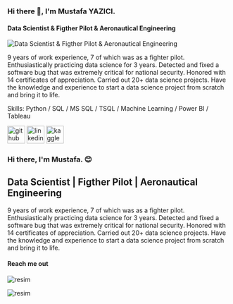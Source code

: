 ### Hi there 👋, I'm Mustafa YAZICI.

#### Data Scientist & Figther Pilot & Aeronautical Engineering
![Data Scientist & Figther Pilot & Aeronautical Engineering](https://arturssmirnovs.github.io/github-profile-readme-generator/images/banner.png)

9 years of work experience, 7 of which was as a fighter pilot. Enthusiastically practicing data science for 3 years. Detected and fixed a software bug that was extremely critical for national security. Honored with 14 certificates of appreciation. Carried out 20+ data science projects. Have the knowledge and experience to start a data science project from scratch and bring it to life.

Skills: Python / SQL / MS SQL / TSQL / Machine Learning / Power BI / Tableau



[<img src='https://cdn.jsdelivr.net/npm/simple-icons@3.0.1/icons/github.svg' alt='github' height='40'>](https://github.com/Mustafa-YAZICI)  [<img src='https://cdn.jsdelivr.net/npm/simple-icons@3.0.1/icons/linkedin.svg' alt='linkedin' height='40'>](https://www.linkedin.com/in/myzc/)  [<img src='https://cdn.jsdelivr.net/npm/simple-icons@3.0.1/icons/kaggle.svg' alt='kaggle' height='40'>](https://www.kaggle.com/mustafayazici)  


























### Hi there, I'm Mustafa. 😊

## Data Scientist | Figther Pilot | Aeronautical Engineering

9 years of work experience, 7 of which was as a fighter pilot. Enthusiastically
practicing data science for 3 years. Detected and fixed a software bug that
was extremely critical for national security. Honored with 14 certificates of
appreciation. Carried out 20+ data science projects. Have the knowledge and
experience to start a data science project from scratch and bring it to life.

#### Reach me out

![resim](https://user-images.githubusercontent.com/62354615/197182303-313ffd2b-5f25-4795-ae47-ee4e62d2bfee.png)

![resim](https://user-images.githubusercontent.com/62354615/197182412-2e68b792-cc4e-4fa7-9ba0-e2dc83a62d16.png)






<!--
**Mustafa-YAZICI/Mustafa-YAZICI** is a ✨ _special_ ✨ repository because its `README.md` (this file) appears on your GitHub profile.

Here are some ideas to get you started:

- 🔭 I’m currently working on ...
- 🌱 I’m currently learning ...
- 👯 I’m looking to collaborate on ...
- 🤔 I’m looking for help with ...
- 💬 Ask me about ...
- 📫 How to reach me: ...
- 😄 Pronouns: ...
- ⚡ Fun fact: ...
-->
